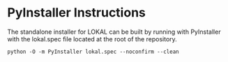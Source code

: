 # PyInstaller Instructions
The standalone installer for LOKAL can be built by running with PyInstaller with the lokal.spec file located at the root of the repository.

```
python -O -m PyInstaller lokal.spec --noconfirm --clean
```
